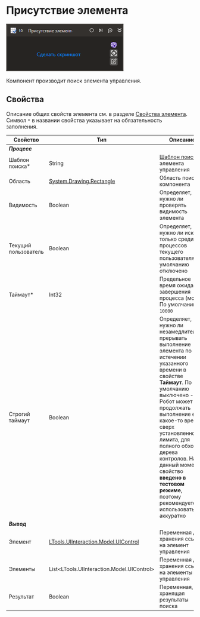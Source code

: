 # Присутствие элемента

![](../../../resources/activities/basic/uiinteraction/exists-activity.png)

Компонент производит поиск элемента управления.

## Свойства
Описание общих свойств элемента см. в разделе [Свойства элемента](https://docs.primo-rpa.ru/primo-rpa/primo-studio/process/elements#svoistva-elementa).\
Символ `*` в названии свойства указывает на обязательность заполнения.

| Свойство             | Тип                                         | Описание                                              |
| -------------------- | ------------------------------------------- | ----------------------------------------------------- |
| ***Процесс***           |  |  |
| Шаблон поиска\*      | String                                      | [Шаблон поиска](https://docs.primo-rpa.ru/primo-rpa/primo-studio/process/searchpatterns) элемента управления              |
| Область              | [System.Drawing.Rectangle](https://learn.microsoft.com/ru-ru/dotnet/api/system.drawing.rectangle?view=netcore-3.0)  | Область поиска компонента                             |
| Видимость            | Boolean                                     | Определяет, нужно ли проверять видимость элемента |
| Текущий пользователь | Boolean                                     | Определяет, нужно ли искать только среди процессов текущего пользователя. По умолчанию отключено   |
| Таймаут\*            | Int32                                       | Предельное время ожидания завершения процесса (мс). По умолчанию `10000`    |
| Строгий таймаут      | Boolean                                     | Определяет, нужно ли незамедлительно прерывать выполнение элемента по истечении указанного времени в свойстве **Таймаут**. По умолчанию выключено - Робот может продолжать выполнение еще какое-то время, сверх установленного лимита, для полного обхода дерева контролов. На данный момент свойство **введено в тестовом режиме**, поэтому рекомендуется использовать его аккуратно |
| ***Вывод***           |  |  |
| Элемент              | [LTools.UIInteraction.Model.UIControl](https://docs.primo-rpa.ru/primo-rpa/g_elements/el_basic/els_uiinteraction/tipy-dannykh/uicontrol) | Переменная для хранения ссылки на элемент управления  |
| Элементы             | List\<LTools.UIInteraction.Model.UIControl> | Переменная для хранения ссылок на элементы управления |
| Результат            | Boolean                                     | Переменная, хранящая результаты поиска                |
